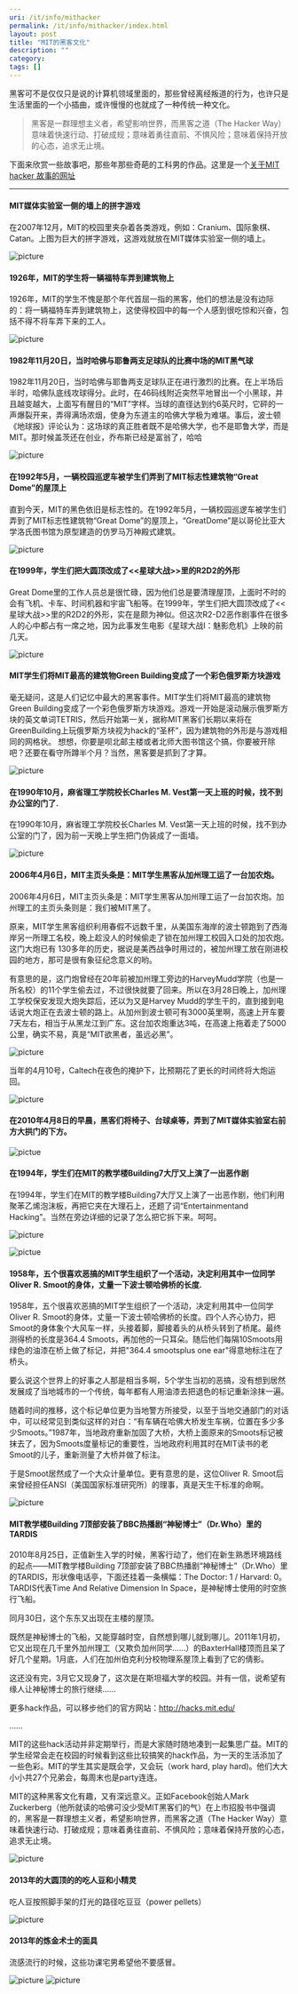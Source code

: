 ```yaml
---
uri: /it/info/mithacker
permalink: /it/info/mithacker/index.html
layout: post
title: "MIT的黑客文化"
description: ""
category:
tags: []
---
```


黑客可不是仅仅只是说的计算机领域里面的，那些曾经离经叛道的行为，也许只是生活里面的一个小插曲，或许慢慢的也就成了一种传统一种文化。

>
>黑客是一群理想主义者，希望影响世界，而黑客之道（The Hacker Way）意味着快速行动、打破成规；意味着勇往直前、不惧风险；意味着保持开放的心态，追求无止境。
>
>

下面来欣赏一些故事吧，那些年那些奇葩的工科男的作品。这里是一个[关于MIT hacker 故事的网址](http://hacks.mit.edu/)

-------

#### MIT媒体实验室一侧的墙上的拼字游戏

在2007年12月，MIT的校园里夹杂着各类游戏，例如：Cranium、国际象棋、Catan。上图为巨大的拼字游戏，这游戏就放在MIT媒体实验室一侧的墙上。

![picture](http://i.imgur.com/6P8up61.jpg)

#### 1926年，MIT的学生将一辆福特车弄到建筑物上

1926年，MIT的学生不愧是那个年代首屈一指的黑客，他们的想法是没有边际的：将一辆福特车弄到建筑物上，这使得校园中的每一个人感到很吃惊和兴奋，包括不得不将车弄下来的工人。

![picture](http://i.imgur.com/FI0tbs0.jpg)

#### 1982年11月20日，当时哈佛与耶鲁两支足球队的比赛中场的MIT黑气球

1982年11月20日，当时哈佛与耶鲁两支足球队正在进行激烈的比赛。在上半场后半时，哈佛队底线攻球得分。此时，在46码线附近突然平地冒出一个小黑球，并且越变越大，上面写有醒目的“MIT”字样。当球的直径达到约6英尺时，它砰的一声爆裂开来，弄得满场浓烟，使身为东道主的哈佛大学极为难堪。事后，波士顿《地球报》评论认为：这场球的真正胜者既不是哈佛大学，也不是耶鲁大学，而是MIT。那时候盖茨还在创业，乔布斯已经是富翁了，哈哈

![picture](http://i.imgur.com/swUIXzQ.jpg)

#### 在1992年5月，一辆校园巡逻车被学生们弄到了MIT标志性建筑物“Great Dome”的屋顶上

直到今天，MIT的黑色依旧是标志性的。在1992年5月，一辆校园巡逻车被学生们弄到了MIT标志性建筑物“Great Dome”的屋顶上，“GreatDome”是以哥伦比亚大学洛氏图书馆为原型建造的仿罗马万神殿式建筑。

![picture](http://i.imgur.com/AL7tjHO.jpg)

#### 在1999年，学生们把大圆顶改成了<<星球大战>>里的R2D2的外形

Great Dome里的工作人员总是很忙碌，因为他们总是要清理屋顶，上面时不时的会有飞机、卡车、时间机器和宇宙飞船等。在1999年，学生们把大圆顶改成了<<星球大战>>里的R2D2的外形，实在是颇为神似。但这次R2-D2恶作剧事件在很多人的心中都占有一席之地，因为此事发生电影《星球大战I：魅影危机》上映的前几天。

![picture](http://i.imgur.com/8YVU182.jpg)

#### MIT学生们将MIT最高的建筑物Green Building变成了一个彩色俄罗斯方块游戏

毫无疑问，这是人们记忆中最大的黑客事件。MIT学生们将MIT最高的建筑物Green Building变成了一个彩色俄罗斯方块游戏。游戏一开始是滚动展示俄罗斯方块的英文单词TETRIS，然后开始第一关，据称MIT黑客们长期以来将在GreenBuilding上玩俄罗斯方块视为hack的“圣杯”，因为建筑物的外形是与游戏相同的网格状。
想想，你要是呗北邮主楼或者北师大图书馆这个搞，你要被开除吧？还要在看守所蹲半个月？当然，黑客要是抓到了才算。

![picture](http://i.imgur.com/THl3s0c.jpg)

#### 在1990年10月，麻省理工学院校长Charles M. Vest第一天上班的时候，找不到办公室的门了.

在1990年10月，麻省理工学院校长Charles M. Vest第一天上班的时候，找不到办公室的门了，因为前一天晚上学生把门伪装成了一面墙。

![picture](http://i.imgur.com/zLlXb3E.gif)

#### 2006年4月6日，MIT主页头条是：MIT学生黑客从加州理工运了一台加农炮。

2006年4月6日，MIT主页头条是：MIT学生黑客从加州理工运了一台加农炮。加州理工的主页头条则是：我们被MIT黑了。

原来，MIT学生黑客组织利用春假不远数千里，从美国东海岸的波士顿跑到了西海岸另一所理工名校，晚上趁没人的时候偷走了锁在加州理工校园入口处的加农炮。这门大炮已有 130多年的历史，据说是美西战争时用过的，被加州理工放在刚进校园的地方，那可是很有象征纪念意义的哟。

有意思的是，这门炮曾经在20年前被加州理工旁边的HarveyMudd学院（也是一所名校）的11个学生偷去过，不过很快就要了回来。所以在3月28日晚上，加州理工学校保安发现大炮失踪后，还以为又是Harvey Mudd的学生干的，直到接到电话说大炮正在去波士顿的路上。从加州到波士顿可有3000英里啊，高速上开车要7天左右，相当于从黑龙江到广东。这台加农炮重达3吨，在高速上拖着走了5000公里，确实不易，真是“MIT欲黑者，虽远必黑”。

![picture](http://i.imgur.com/6pdKKyI.jpg)

当年的4月10号，Caltech在夜色的掩护下，比预期花了更长的时间终将大炮运回。

![picture](http://i.imgur.com/h82MIDp.jpg)

#### 在2010年4月8日的早晨，黑客们将椅子、台球桌等，弄到了MIT媒体实验室右前方大拱门的下方。

![pictue](http://i.imgur.com/AcCwcmI.png)

#### 在1994年，学生们在MIT的教学楼Building7大厅又上演了一出恶作剧

在1994年，学生们在MIT的教学楼Building7大厅又上演了一出恶作剧，他们利用聚苯乙烯泡沫板，再把它夹在大理石上，还题了词“Entertainmentand Hacking”。当然在旁边详细的记录了怎么把它拆下来。呵呵。

![picture](http://i.imgur.com/3KMxFmp.jpg)

![pictue](http://i.imgur.com/LY3dB9e.jpg)

#### 1958年，五个很喜欢恶搞的MIT学生组织了一个活动，决定利用其中一位同学Oliver R. Smoot的身体，丈量一下波士顿哈佛桥的长度.

1958年，五个很喜欢恶搞的MIT学生组织了一个活动，决定利用其中一位同学Oliver R. Smoot的身体，丈量一下波士顿哈佛桥的长度。四个人齐心协力，把Smoot的身体象个大风车一样，头接着脚，脚接着头的从桥头转到了桥尾。最终测得桥的长度是364.4 Smoots，再加他的一只耳朵。随后他们每隔10Smoots用绿色的油漆在桥上做了标记，并把"364.4 smootsplus one ear"得意地标注在了桥头。

要么说这个世界上的好事之人那是相当多啊，5个学生当初的恶搞，没有想到居然发展成了当地城市的一个传统，每年都有人用油漆去把退色的标记重新涂抹一遍。

随着时间的推移，这个标记单位更为当地警方所接受，以至于当地交通部门的对话中，可以经常见到类似这样的对白：“有车辆在哈佛大桥发生车祸，位置在多少多少Smoots。”1987年，当地政府重新加固了大桥，大桥上面原来的Smoots标记被抹去了，因为Smoots度量标记的重要性，当地政府利用其时在MIT读书的老Smoot的儿子，重新测量了大桥并做了标注。

于是Smoot居然成了一个大众计量单位。更有意思的是，这位Oliver R. Smoot后来曾经担任ANSI（美国国家标准研究所）的理事，真是天生干标准的命啊。

![picture](http://i.imgur.com/ILToDF7.jpg)

#### MIT教学楼Building 7顶部安装了BBC热播剧“神秘博士”（Dr.Who）里的TARDIS

2010年8月25日，正值新生入学的时候，黑客行动了，他们在新生熟悉环境路线的起点――MIT教学楼Building 7顶部安装了BBC热播剧“神秘博士”（Dr.Who）里的TARDIS，形状像电话亭，下面还挂着一条横幅：The Doctor: 1 / Harvard: 0。TARDIS代表Time And Relative Dimension In Space，是神秘博士使用的时空旅行飞船。

同月30日，这个东东又出现在主楼的屋顶。

既然是神秘博士的飞船，又能穿越时空，自然想到哪儿就到哪儿。2011年1月初，它又出现在几千里外加州理工（又欺负加州同学……）的BaxterHall楼顶而且呆了好几个星期。1月底，人们在加州伯克利分校物理系屋顶上看到了它的倩影。

这还没有完，3月它又现身了，这次是在斯坦福大学的校园。并有一信，说希望有缘人让神秘博士的旅行继续……

更多hack作品，可以移步他们的官方网站：http://hacks.mit.edu/

……

MIT的这些hack活动并非定期举行，而是大家随时随地凑到一起集思广益。MIT的学生经常会走在校园的时候看到这些比较搞笑的hack作品，为一天的生活添加了一些色彩。MIT的学生其实是既会学，又会玩（work hard, play hard)。他们大大小小共27个兄弟会，每周末也是party连连。

MIT的这种黑客文化有趣，又有深远意义。正如Facebook创始人Mark Zuckerberg（他所就读的哈佛可没少受MIT黑客们的气）在上市招股书中强调的，黑客是一群理想主义者，希望影响世界，而黑客之道（The Hacker Way）意味着快速行动、打破成规；意味着勇往直前、不惧风险；意味着保持开放的心态，追求无止境。

![picture](http://i.imgur.com/pb6B7Rz.jpg)

#### 2013年的大圆顶的的吃人豆和小精灵

吃人豆按照脚手架的灯光的路径吃豆豆（power pellets）

![picture](http://i.imgur.com/Z2A3WQh.png)

#### 2013年的炼金术士的面具

流感流行的时候，这些功课宅男希望他不要感冒。

![picture](http://i.imgur.com/wyAhILc.jpg)
![picture](http://i.imgur.com/EUaGebm.jpg)













